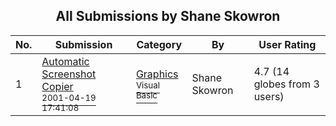 ﻿<div align="center">

## All Submissions by Shane Skowron

</div>

No.  | Submission | Category | By   | User Rating
---- | ---------- | -------- | ---- | -----------
1 | [Automatic Screenshot Copier<br /><sup>2001-04-19 17:41:08</sup>](https://github.com/Planet-Source-Code/shane-skowron-automatic-screenshot-copier__1-22532) | [Graphics<br /><sup>Visual Basic</sup>](../ByCategory/graphics__1-46.md) | Shane Skowron | 4.7 (14 globes from 3 users)

